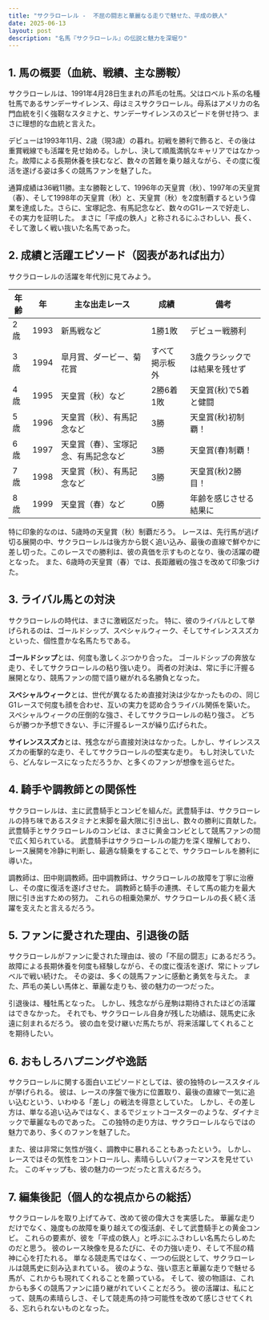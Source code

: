 ```yaml
---
title: "サクラローレル -  不屈の闘志と華麗なる走りで魅せた、平成の鉄人"
date: 2025-06-13
layout: post
description: "名馬『サクラローレル』の伝説と魅力を深堀り"
---
```


## 1. 馬の概要（血統、戦績、主な勝鞍）

サクラローレルは、1991年4月28日生まれの芦毛の牡馬。父はロベルト系の名種牡馬であるサンデーサイレンス、母はミスサクラローレル。母系はアメリカの名門血統を引く強靭なスタミナと、サンデーサイレンスのスピードを併せ持つ、まさに理想的な血統と言えた。

デビューは1993年11月、2歳（現3歳）の暮れ。初戦を勝利で飾ると、その後は重賞戦線でも活躍を見せ始める。しかし、決して順風満帆なキャリアではなかった。故障による長期休養を挟むなど、数々の苦難を乗り越えながら、その度に復活を遂げる姿は多くの競馬ファンを魅了した。

通算成績は36戦11勝。主な勝鞍として、1996年の天皇賞（秋）、1997年の天皇賞（春）、そして1998年の天皇賞（秋）と、天皇賞（秋）を2度制覇するという偉業を達成した。さらに、宝塚記念、有馬記念など、数々のG1レースで好走し、その実力を証明した。  まさに「平成の鉄人」と称されるにふさわしい、長く、そして激しく戦い抜いた名馬であった。


## 2. 成績と活躍エピソード（図表があれば出力）

サクラローレルの活躍を年代別に見てみよう。

| 年齢 | 年  | 主な出走レース | 成績 | 備考 |
|---|---|---|---|---|
| 2歳 | 1993 | 新馬戦など | 1勝1敗 | デビュー戦勝利 |
| 3歳 | 1994 | 皐月賞、ダービー、菊花賞 | すべて掲示板外 | 3歳クラシックでは結果を残せず |
| 4歳 | 1995 | 天皇賞（秋）など | 2勝6着1敗 | 天皇賞(秋)で5着と健闘 |
| 5歳 | 1996 | 天皇賞（秋）、有馬記念など | 3勝 | 天皇賞(秋)初制覇！ |
| 6歳 | 1997 | 天皇賞（春）、宝塚記念、有馬記念など | 3勝 | 天皇賞(春)制覇！ |
| 7歳 | 1998 | 天皇賞（秋）、有馬記念など | 3勝 | 天皇賞(秋)2勝目！ |
| 8歳 | 1999 |  天皇賞（春）など | 0勝 |  年齢を感じさせる結果に |


特に印象的なのは、5歳時の天皇賞（秋）制覇だろう。  レースは、先行馬が逃げ切る展開の中、サクラローレルは後方から鋭く追い込み、最後の直線で鮮やかに差し切った。このレースでの勝利は、彼の真価を示すものとなり、後の活躍の礎となった。  また、6歳時の天皇賞（春）では、長距離戦の強さを改めて印象づけた。


## 3. ライバル馬との対決

サクラローレルの時代は、まさに激戦区だった。  特に、彼のライバルとして挙げられるのは、ゴールドシップ、スペシャルウィーク、そしてサイレンススズカといった、個性豊かな名馬たちである。

**ゴールドシップ**とは、何度も激しくぶつかり合った。  ゴールドシップの奔放な走り、そしてサクラローレルの粘り強い走り。  両者の対決は、常に手に汗握る展開となり、競馬ファンの間で語り継がれる名勝負となった。

**スペシャルウィーク**とは、世代が異なるため直接対決は少なかったものの、同じG1レースで何度も顔を合わせ、互いの実力を認め合うライバル関係を築いた。  スペシャルウィークの圧倒的な強さ、そしてサクラローレルの粘り強さ。  どちらが勝つか予想できない、手に汗握るレースが繰り広げられた。

**サイレンススズカ**とは、残念ながら直接対決はなかった。しかし、サイレンススズカの衝撃的な走り、そしてサクラローレルの堅実な走り。  もし対決していたら、どんなレースになっただろうか、と多くのファンが想像を巡らせた。


## 4. 騎手や調教師との関係性

サクラローレルは、主に武豊騎手とコンビを組んだ。武豊騎手は、サクラローレルの持ち味であるスタミナと末脚を最大限に引き出し、数々の勝利に貢献した。  武豊騎手とサクラローレルのコンビは、まさに黄金コンビとして競馬ファンの間で広く知られている。  武豊騎手はサクラローレルの能力を深く理解しており、レース展開を冷静に判断し、最適な騎乗をすることで、サクラローレルを勝利に導いた。

調教師は、田中剛調教師。田中調教師は、サクラローレルの故障を丁寧に治療し、その度に復活を遂げさせた。  調教師と騎手の連携、そして馬の能力を最大限に引き出すための努力。  これらの相乗効果が、サクラローレルの長く続く活躍を支えたと言えるだろう。


## 5. ファンに愛された理由、引退後の話

サクラローレルがファンに愛された理由は、彼の「不屈の闘志」にあるだろう。  故障による長期休養を何度も経験しながら、その度に復活を遂げ、常にトップレベルで戦い続けた。  その姿は、多くの競馬ファンに感動と勇気を与えた。  また、芦毛の美しい馬体と、華麗な走りも、彼の魅力の一つだった。

引退後は、種牡馬となった。  しかし、残念ながら産駒は期待されたほどの活躍はできなかった。  それでも、サクラローレル自身が残した功績は、競馬史に永遠に刻まれるだろう。  彼の血を受け継いだ馬たちが、将来活躍してくれることを期待したい。


## 6. おもしろハプニングや逸話

サクラローレルに関する面白いエピソードとしては、彼の独特のレーススタイルが挙げられる。  彼は、レースの序盤で後方に位置取り、最後の直線で一気に追い込むという、いわゆる「差し」の戦法を得意としていた。  しかし、その差し方は、単なる追い込みではなく、まるでジェットコースターのような、ダイナミックで華麗なものであった。  この独特の走り方は、サクラローレルならではの魅力であり、多くのファンを魅了した。

また、彼は非常に気性が強く、調教中に暴れることもあったという。  しかし、レースではその気性をコントロールし、素晴らしいパフォーマンスを見せていた。  このギャップも、彼の魅力の一つだったと言えるだろう。


## 7. 編集後記（個人的な視点からの総括）

サクラローレルを取り上げてみて、改めて彼の偉大さを実感した。  華麗な走りだけでなく、幾度もの故障を乗り越えての復活劇、そして武豊騎手との黄金コンビ。  これらの要素が、彼を「平成の鉄人」と呼ぶにふさわしい名馬たらしめたのだと思う。  彼のレース映像を見るたびに、その力強い走り、そして不屈の精神に心を打たれる。  単なる競走馬ではなく、一つの伝説として、サクラローレルは競馬史に刻み込まれている。  彼のような、強い意志と華麗な走りで魅せる馬が、これからも現れてくれることを願っている。  そして、彼の物語は、これからも多くの競馬ファンに語り継がれていくことだろう。  彼の活躍は、私にとって、競馬の素晴らしさ、そして競走馬の持つ可能性を改めて感じさせてくれる、忘れられないものとなった。
